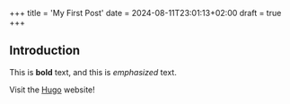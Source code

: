 +++
title = 'My First Post'
date = 2024-08-11T23:01:13+02:00
draft = true
+++

## Introduction

This is **bold** text, and this is *emphasized* text.

Visit the [Hugo](https://gohugo.io) website!

